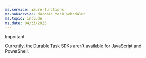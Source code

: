```yaml
---
ms.service: azure-functions
ms.subservice: durable-task-scheduler
ms.topic: include
ms.date: 04/23/2025
---
```


> [!IMPORTANT]
> Currently, the Durable Task SDKs aren't available for JavaScript and PowerShell.